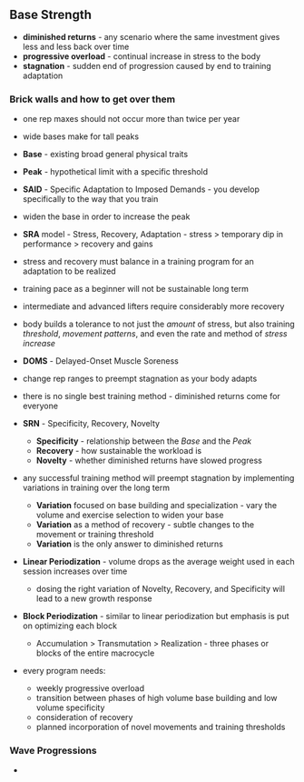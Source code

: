 ## Base Strength


- **diminished returns** - any scenario where the same investment gives less and less back over time
- **progressive overload** - continual increase in stress to the body
- **stagnation** - sudden end of progression caused by end to training adaptation


### Brick walls and how to get over them
- one rep maxes should not occur more than twice per year
- wide bases make for tall peaks
- **Base** - existing broad general physical traits
- **Peak** - hypothetical limit with a specific threshold
- **SAID** - Specific Adaptation to Imposed Demands - you develop specifically to the way that you train
- widen the base in order to increase the peak
- **SRA** model - Stress, Recovery, Adaptation - stress > temporary dip in performance > recovery and gains
- stress and recovery must balance in a training program for an adaptation to be realized
- training pace as a beginner will not be sustainable long term
- intermediate and advanced lifters require considerably more recovery
- body builds a tolerance to not just the *amount* of stress, but also training *threshold*, *movement patterns*, and even the rate and method of *stress increase*
- **DOMS** - Delayed-Onset Muscle Soreness
- change rep ranges to preempt stagnation as your body adapts
- there is no single best training method - diminished returns come for everyone
- **SRN** - Specificity, Recovery, Novelty
  - **Specificity** - relationship between the *Base* and the *Peak*
  - **Recovery** - how sustainable the workload is
  - **Novelty** - whether diminished returns have slowed progress

- any successful training method will preempt stagnation by implementing variations in training over the long term
  - **Variation** focused on base building and specialization - vary the volume and exercise selection to widen your base
  - **Variation** as a method of recovery - subtle changes to the movement or training threshold
  - **Variation** is the only answer to diminished returns

- **Linear Periodization** - volume drops as the average weight used in each session increases over time
  - dosing the right variation of Novelty, Recovery, and Specificity will lead to a new growth response
- **Block Periodization** - similar to linear periodization but emphasis is put on optimizing each block
  - Accumulation > Transmutation > Realization - three phases or blocks of the entire macrocycle

- every program needs:
  - weekly progressive overload
  - transition between phases of high volume base building and low volume specificity
  - consideration of recovery
  - planned incorporation of novel movements and training thresholds


### Wave Progressions
- 